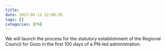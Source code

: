 ```yaml
---
title:
date: 2017-05-15 22:09:35
tags: []
categories: [PN]
---
```


We will launch the process for the statutory establishment of the Regional Council for Gozo in the first 100 days of a PN-led administration.